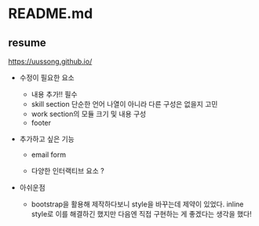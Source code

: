 # README.md

## resume 

https://uussong.github.io/

- 수정이 필요한 요소

  - 내용 추가!! 필수
  - skill section 단순한 언어 나열이 아니라 다른 구성은 없을지 고민
  - work section의 모듈 크기 및 내용 구성
  - footer

- 추가하고 싶은 기능

  - email form

  - 다양한 인터랙티브 요소 ?

    

- 아쉬운점
  - bootstrap을 활용해 제작하다보니 style을 바꾸는데 제약이 있었다. inline style로 이를 해결하긴 했지만 다음엔 직접 구현하는 게 좋겠다는 생각을 했다!